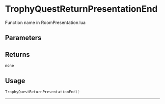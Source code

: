 # TrophyQuestReturnPresentationEnd

Function name in RoomPresentation.lua

## Parameters

## Returns

`none`

## Usage

```lua
TrophyQuestReturnPresentationEnd()
```

---
